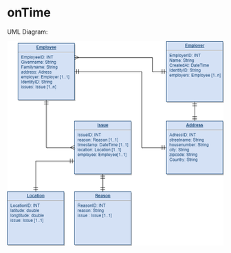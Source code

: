 # onTime


UML Diagram: 


![alt text](https://github.com/blanpainfrancois/onTime/blob/master/CA-Uber4/Administratie/UML%20Appvalley.png )
